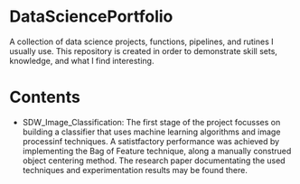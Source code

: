 # DataSciencePortfolio
A collection of data science projects, functions, pipelines, and rutines I usually use. This repository is created in order to demonstrate skill sets, knowledge, and what I find interesting.

# Contents
- SDW_Image_Classification: The first stage of the project focusses on building a classifier that uses machine learning algorithms and image processinf techniques. A satistfactory performance was achieved by implementing the Bag of Feature technique, along a manually construed object centering method. The research paper documentating the used techniques and experimentation results may be found there.
